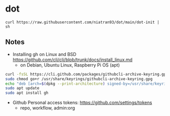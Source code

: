 # dot

`curl https://raw.githubusercontent.com/niatran93/dot/main/dot-init | sh`

## Notes

- Installing gh on Linux and BSD https://github.com/cli/cli/blob/trunk/docs/install_linux.md
  - on Debian, Ubuntu Linux, Raspberry Pi OS (apt)
  
```bash
curl -fsSL https://cli.github.com/packages/githubcli-archive-keyring.gpg | sudo dd of=/usr/share/keyrings/githubcli-archive-keyring.gpg
sudo chmod go+r /usr/share/keyrings/githubcli-archive-keyring.gpg
echo "deb [arch=$(dpkg --print-architecture) signed-by=/usr/share/keyrings/githubcli-archive-keyring.gpg] https://cli.github.com/packages stable main" | sudo tee /etc/apt/sources.list.d/github-cli.list > /dev/null
sudo apt update
sudo apt install gh
```

- Github Personal access tokens: https://github.com/settings/tokens
  - repo, workflow, admin:org
